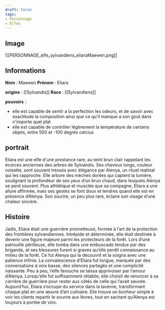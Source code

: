 ```yaml
---
draft: false
tags:
- Personnage
- Elfes
---
```


## Image

![[PERSONNAGE_elfe_sylvandiens_eliaraMaewen.png]]

## Informations
**Nom** : Maewen
**Prénom** : Eliara

**origine** : [[Sylvandis]]
**Race** : [[Sylvandiens]]

**pouvoirs** : 
- elle est capable de sentir a la perfection les odeurs, et de savoir avec exactitude la composition ainsi que ce qu'il manque a son gout dans n'importe quel plat
- elle est capable de contrôler légèrement la température de certains objets, entre 500 et -100 degrés celcius

## portrait

Eliara est une elfe d'une prestance rare, au teint brun clair rappelant les écorces anciennes des arbres de Sylvandis. Ses cheveux longs, couleur noisette, sont souvent tressés avec élégance par Alenya, un rituel matinal qui les rapproche. Elle arbore des mèches dorées qui captent la lumière, soulignant la profondeur de ses yeux d’un brun chaud, dans lesquels Alenya se perd souvent. Plus athlétique et musclée que sa compagne, Eliara a une allure affirmée, mais ses gestes se font doux et tendres quand elle est en présence d’Alenya. Son sourire, un peu plus rare, éclaire son visage d’une chaleur sincère.

## Histoire 
  
  Jadis, Eliara était une guerrière prometteuse, formée à l’art de la protection des frontières sylvandiennes. Intrépide et déterminée, elle était destinée à devenir une figure majeure parmi les protecteurs de la forêt. Lors d’une patrouille périlleuse, elle tomba dans une embuscade tendue par des brigands, et ses blessures furent si graves qu’elle perdit connaissance au milieu de la forêt. Ce fut Alenya qui la découvrit et la soigna avec une patience infinie. La convalescence d’Eliara fut longue, marquée par des conversations à voix basse, des silences partagés et une complicité naissante. Peu à peu, l’elfe farouche se laissa apprivoiser par l’amour d’Alenya. Lorsqu’elle fut suffisamment rétablie, elle choisit de renoncer à sa carrière de guerrière pour rester aux côtés de celle qui l’avait sauvée. Aujourd’hui, Eliara s’occupe du service dans la taverne, transformant chaque plat en une œuvre d’art culinaire. Elle trouve un bonheur simple à voir les clients repartir le sourire aux lèvres, tout en sachant qu’Alenya est toujours à portée de voix.